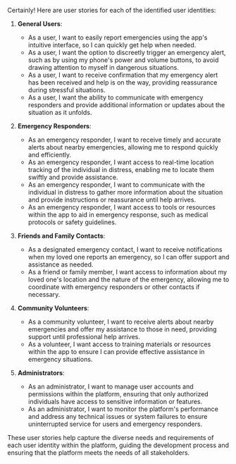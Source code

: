 Certainly! Here are user stories for each of the identified user identities:

1. **General Users**:
   - As a user, I want to easily report emergencies using the app's intuitive interface, so I can quickly get help when needed.
   - As a user, I want the option to discreetly trigger an emergency alert, such as by using my phone's power and volume buttons, to avoid drawing attention to myself in dangerous situations.
   - As a user, I want to receive confirmation that my emergency alert has been received and help is on the way, providing reassurance during stressful situations.
   - As a user, I want the ability to communicate with emergency responders and provide additional information or updates about the situation as it unfolds.

2. **Emergency Responders**:
   - As an emergency responder, I want to receive timely and accurate alerts about nearby emergencies, allowing me to respond quickly and efficiently.
   - As an emergency responder, I want access to real-time location tracking of the individual in distress, enabling me to locate them swiftly and provide assistance.
   - As an emergency responder, I want to communicate with the individual in distress to gather more information about the situation and provide instructions or reassurance until help arrives.
   - As an emergency responder, I want access to tools or resources within the app to aid in emergency response, such as medical protocols or safety guidelines.

3. **Friends and Family Contacts**:
   - As a designated emergency contact, I want to receive notifications when my loved one reports an emergency, so I can offer support and assistance as needed.
   - As a friend or family member, I want access to information about my loved one's location and the nature of the emergency, allowing me to coordinate with emergency responders or other contacts if necessary.

4. **Community Volunteers**:
   - As a community volunteer, I want to receive alerts about nearby emergencies and offer my assistance to those in need, providing support until professional help arrives.
   - As a volunteer, I want access to training materials or resources within the app to ensure I can provide effective assistance in emergency situations.

5. **Administrators**:
   - As an administrator, I want to manage user accounts and permissions within the platform, ensuring that only authorized individuals have access to sensitive information or features.
   - As an administrator, I want to monitor the platform's performance and address any technical issues or system failures to ensure uninterrupted service for users and emergency responders.

These user stories help capture the diverse needs and requirements of each user identity within the platform, guiding the development process and ensuring that the platform meets the needs of all stakeholders.
